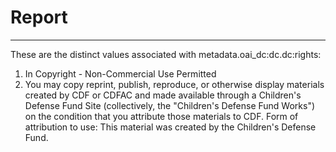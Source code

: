 # Report
---
These are the distinct values associated with metadata.oai_dc:dc.dc:rights:

1. In Copyright - Non-Commercial Use Permitted
2. You may copy reprint, publish, reproduce, or otherwise display materials created by CDF or CDFAC and made available through a Children's Defense Fund Site (collectively, the "Children's Defense Fund Works") on the condition that you attribute those materials to CDF. Form of attribution to use: This material was created by the Children's Defense Fund.
